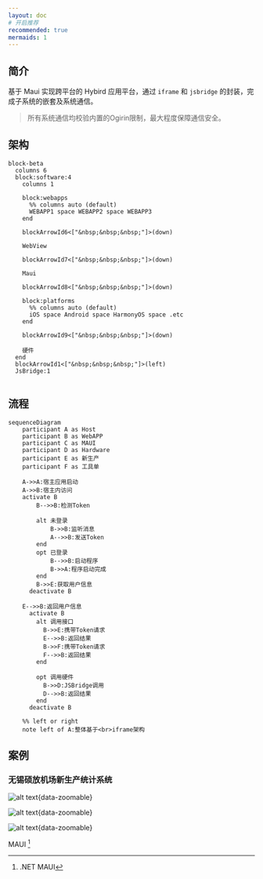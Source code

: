 ```yaml
---
layout: doc
# 开启推荐
recommended: true
mermaids: 1
---
```


## 简介 ##

基于 Maui 实现跨平台的 Hybird 应用平台，通过 `iframe` 和 `jsbridge` 的封装，完成子系统的嵌套及系统通信。

> 所有系统通信均校验内置的Ogirin限制，最大程度保障通信安全。

<!-- <i class="i-custom:circle" /> -->

<!-- <i class="i-mono:juejin" /> -->

<!-- <i class="i-mono:juejin text-#1E80FF" /> -->

## 架构 ##

```mermaid
block-beta
  columns 6
  block:software:4
    columns 1

    block:webapps
      %% columns auto (default)
      WEBAPP1 space WEBAPP2 space WEBAPP3
    end

    blockArrowId6<["&nbsp;&nbsp;&nbsp;"]>(down)

    WebView

    blockArrowId7<["&nbsp;&nbsp;&nbsp;"]>(down)

    Maui

    blockArrowId8<["&nbsp;&nbsp;&nbsp;"]>(down)

    block:platforms
      %% columns auto (default)
      iOS space Android space HarmonyOS space .etc
    end

    blockArrowId9<["&nbsp;&nbsp;&nbsp;"]>(down)

    硬件
  end
  blockArrowId1<["&nbsp;&nbsp;&nbsp;"]>(left)
  JsBridge:1
  
```

<!-- > [!NOTE]
> 强调用户在快速浏览文档时也不应忽略的重要信息。

> [!TIP]
> 有助于用户更顺利达成目标的建议性信息。

> [!IMPORTANT]
> 对用户达成目标至关重要的信息。

> [!WARNING]
> 因为可能存在风险，所以需要用户立即关注的关键内容。

> [!CAUTION]
> 行为可能带来的负面影响。 -->

<!-- ![](https://img.shields.io/badge/any_text-you_like-blue)

![](https://img.shields.io/badge/just_do_it-blue?style=for-the-badge&logo=alipay&logoColor=1677FF&label=%E6%94%AF%E4%BB%98%E5%AE%9D&labelColor=lightgrey)

[![](https://img.shields.io/badge/just_do_it-blue?style=for-the-badge&logo=alipay&logoColor=1677FF&label=%E6%94%AF%E4%BB%98%E5%AE%9D&labelColor=lightgrey)](https://shields.io/badges) -->

## 流程 ##

```mermaid
sequenceDiagram
	participant A as Host
	participant B as WebAPP
	participant C as MAUI
	participant D as Hardware
	participant E as 新生产
	participant F as 工具单

	A->>A:宿主应用启动
	A->>B:宿主内访问
    activate B
	    B-->>B:检测Token

        alt 未登录
            B->>B:监听消息
            A-->>B:发送Token
        end
        opt 已登录
            B-->>B:启动程序
            B->>A:程序启动完成
        end
        B->>E:获取用户信息
	  deactivate B
    
    E-->>B:返回用户信息
      activate B
        alt 调用接口
          B->>E:携带Token请求
          E-->>B:返回结果
          B->>F:携带Token请求
          F-->>B:返回结果
        end

        opt 调用硬件
          B->>D:JSBridge调用
          D-->>B:返回结果
        end
      deactivate B

	%% left or right
	note left of A:整体基于<br>iframe架构
```

## 案例 ##

### 无锡硕放机场新生产统计系统 ###

<div class="grid grid-cols-3 gap-4">

![alt text](/images/cmono-微信图片_20240816150009.png){data-zoomable}

![alt text](/images/cmono-微信图片_20240816150020.png){data-zoomable}

![alt text](/images/cmono-微信图片_20240816150027.png){data-zoomable}

</div>

MAUI [^1]

[^1]: .NET MAUI
